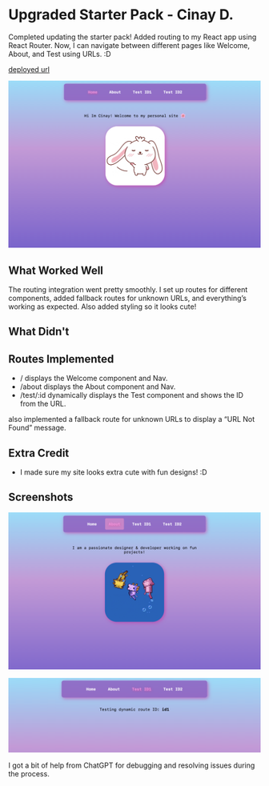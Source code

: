 # Upgraded Starter Pack - Cinay D.

Completed updating the starter pack! Added routing to my React app using React Router. Now, I can navigate between different pages like Welcome, About, and Test using URLs. :D

[deployed url](https://starterpack-cdilibal.onrender.com/)

![welcome](images/welcome.png)

## What Worked Well

The routing integration went pretty smoothly. I set up routes for different components, added fallback routes for unknown URLs, and everything’s working as expected. Also added styling so it looks cute!

## What Didn't

## Routes Implemented
- / displays the Welcome component and Nav.
- /about displays the About component and Nav.
- /test/:id dynamically displays the Test component and shows the ID from the URL.

also implemented a fallback route for unknown URLs to display a “URL Not Found” message.

## Extra Credit

- I made sure my site looks extra cute with fun designs! :D

## Screenshots

![welcome](images/about.png)

![id](images/id.png)

I got a bit of help from ChatGPT for debugging and resolving issues during the process.
